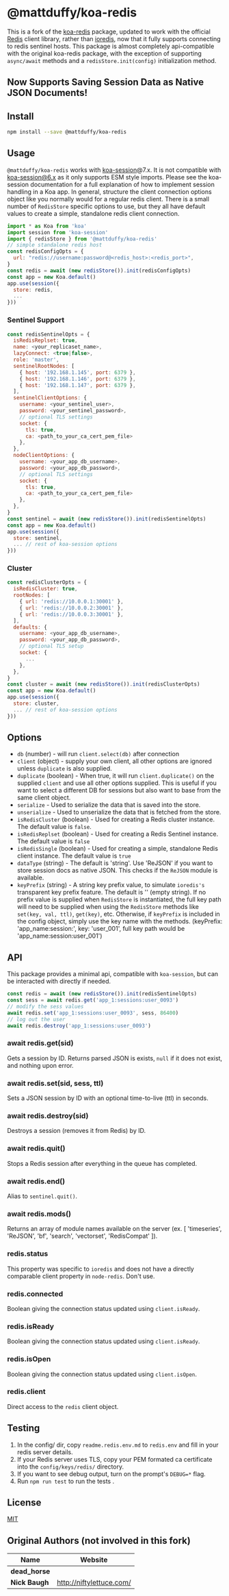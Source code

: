 # @mattduffy/koa-redis
This is a fork of the [koa-redis](https://www.npmjs.com/package/koa-redis) package, updated to work with the official [Redis](https://www.npmjs.com/package/redis) client library, rather than [ioredis](https://www.npmjs.com/package/ioredis), now that it fully supports connecting to redis sentinel hosts.  This package is almost completely api-compatible with the original koa-redis package, with the exception of supporting `async/await` methods and a `redisStore.init(config)` initialization method.

## Now Supports Saving Session Data as Native JSON Documents!

## Install
```bash
npm install --save @mattduffy/koa-redis
```

## Usage
`@mattduffy/koa-redis` works with [koa-session](https://www.npmjs.com/package/koa-session)@7.x.  It is not compatible with koa-session@6.x as it only supports ESM style imports.  Please see the koa-session documentation for a full explanation of how to implement session handling in a Koa app.  In general, structure the client connection options object like you normally would for a regular redis client.  There is a small number of `RedisStore` specific options to use, but they all have default values to create a simple, standalone redis client connection.

```javascript
import * as Koa from 'koa'
import session from 'koa-session'
import { redisStore } from '@mattduffy/koa-redis'
// simple standalone redis host
const redisConfigOpts = {
  url: "redis://username:password@<redis_host>:<redis_port>",
}
const redis = await (new redisStore()).init(redisConfigOpts)
const app = new Koa.default()
app.use(session({
  store: redis,
  ...
}))
```

### Sentinel Support
```javascript
const redisSentinelOpts = {
  isRedisReplset: true,
  name: <your_replicaset_name>,
  lazyConnect: <true|false>,
  role: 'master',
  sentinelRootNodes: [
    { host: '192.168.1.145', port: 6379 },
    { host: '192.168.1.146', port: 6379 },
    { host: '192.168.1.147', port: 6379 },
  ],
  sentinelClientOptions: {
    username: <your_sentinel_user>,
    password: <your_sentinel_password>,
    // optional TLS settings
    socket: {
      tls: true,
      ca: <path_to_your_ca_cert_pem_file>
    },
  },
  nodeClientOptions: {
    username: <your_app_db_username>,
    password: <your_app_db_password>,
    // optional TLS settings
    socket: {
      tls: true,
      ca: <path_to_your_ca_cert_pem_file>
    },
  },
}
const sentinel = await (new redisStore()).init(redisSentinelOpts)
const app = new Koa.default()
app.use(session({
  store: sentinel,
  ... // rest of koa-session options
}))
```

### Cluster
```javascript
const redisClusterOpts = {
  isRedisCluster: true,
  rootNodes: [
    { url: 'redis://10.0.0.1:30001' },
    { url: 'redis://10.0.0.2:30001' },
    { url: 'redis://10.0.0.3:30001' },
  ],
  defaults: {
    username: <your_app_db_username>,
    password: <your_app_db_password>,
    // optional TLS setup
    socket: {
      ...
    },
  },
}
const cluster = await (new redisStore()).init(redisClusterOpts)
const app = new Koa.default()
app.use(session({
  store: cluster,
  ... // rest of koa-session options
}))
```


## Options
* `db` (number) - will run `client.select(db)` after connection
* `client` (object) - supply your own client, all other options are ignored unless `duplicate` is also supplied.
* `duplicate` (boolean) - When true, it will run `client.duplicate()` on the supplied `client` and use all other options supplied. This is useful if you want to select a different DB for sessions but also want to base from the same client object.
* `serialize` - Used to serialize the data that is saved into the store.
* `unserialize` - Used to unserialize the data that is fetched from the store.
* `isRedisCluster` (boolean) - Used for creating a Redis cluster instance.  The default value is `false`.
* `isRedisReplset` (boolean) - Used for creating a Redis Sentinel instance.  The default value is `false`
* `isRedisSingle` (boolean) - Used for creating a simple, standalone Redis client instance.  The default value is `true`
* `dataType` (string) - The default is 'string'.  Use 'ReJSON' if you want to store session docs as native JSON.  This checks if the `ReJSON` module is available.
* `keyPrefix` (string) - A string key prefix value, to simulate `ioredis's` transparent key prefix feature.  The default is '' (empty string).  If no prefix value is supplied when `RedisStore` is instantiated, the full key path will need to be supplied when using the `RedisStore` methods like `set(key, val, ttl)`, `get(key)`, etc.  Otherwise, if `keyPrefix` is included in the config object, simply use the key name with the methods. (keyPrefix: 'app_name:session:', key: 'user_001', full key path would be 'app_name:session:user_001')


## API
This package provides a minimal api, compatible with `koa-session`, but can be interacted with directly if needed.
```javascript
const redis = await (new redisStore()).init(redisSentinelOpts)
const sess = await redis.get('app_1:sessions:user_0093')
// modify the sess values
await redis.set('app_1:sessions:user_0093', sess, 86400)
// log out the user
await redis.destroy('app_1:sessions:user_0093')
```
### await redis.get(sid)
Gets a session by ID. Returns parsed JSON is exists, `null` if it does not exist, and nothing upon error.

### await redis.set(sid, sess, ttl)
Sets a JSON session by ID with an optional time-to-live (ttl) in seconds.

### await redis.destroy(sid)
Destroys a session (removes it from Redis) by ID.

### await redis.quit()
Stops a Redis session after everything in the queue has completed.

### await redis.end()
Alias to `sentinel.quit()`.

### await redis.mods()
Returns an array of module names available on the server (ex. [ 'timeseries', 'ReJSON', 'bf', 'search', 'vectorset', 'RedisCompat' ]).

### redis.status
This property was specific to `ioredis` and does not have a directly comparable client property in `node-redis`.  Don't use.

### redis.connected
Boolean giving the connection status updated using `client.isReady`.

### redis.isReady
Boolean giving the connection status updated using `client.isReady`.

### redis.isOpen
Boolean giving the connection status updated using `client.isOpen`.

### redis.client
Direct access to the `redis` client object.

## Testing
1. In the config/ dir, copy `readme.redis.env.md` to `redis.env` and fill in your redis server details.
2. If your Redis server uses TLS, copy your PEM formated ca certificate into the `config/keys/redis/` directory.
3. If you want to see debug output, turn on the prompt's `DEBUG=*` flag.
4. Run `npm run test` to run the tests .

## License

[MIT](LICENSE)

## Original Authors (not involved in this fork)
| Name           | Website                    |
| -------------- | -------------------------- |
| **dead_horse** |                            |
| **Nick Baugh** | <http://niftylettuce.com/> |
